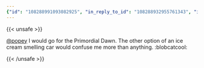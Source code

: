 ```yaml
---
{"id": "108288991093082925", "in_reply_to_id": "108288932955761343", "in_reply_to_account_id": "575", "sensitive": false, "spoiler_text": "", "visibility": "unlisted", "language": "en", "replies_count": 0, "reblogs_count": 0, "favourites_count": 1, "edited_at": null, "reblog": null, "application": {"name": "Tusky", "website": "https://tusky.app"}, "account": {"id": "108219415927856966", "username": "brozek", "acct": "brozek", "display_name": "Brandon Rozek", "url": "https://fosstodon.org/@brozek", "avatar": "https://cdn.fosstodon.org/accounts/avatars/108/219/415/927/856/966/original/bae9f46f23936e79.jpg", "avatar_static": "https://cdn.fosstodon.org/accounts/avatars/108/219/415/927/856/966/original/bae9f46f23936e79.jpg", "header": "https://fosstodon.org/headers/original/missing.png", "header_static": "https://fosstodon.org/headers/original/missing.png", "noindex": true, "roles": []}, "media_attachments": [], "mentions": [{"id": "575", "username": "popey", "url": "https://mastodon.social/@popey", "acct": "popey@mastodon.social"}], "tags": [], "emojis": [{"shortcode": "blobcatcool", "url": "https://cdn.fosstodon.org/custom_emojis/images/000/215/048/original/26ed25cc639641f7.png", "static_url": "https://cdn.fosstodon.org/custom_emojis/images/000/215/048/static/26ed25cc639641f7.png", "visible_in_picker": true}], "card": null, "poll": null, "syndication": "https://fosstodon.org/@brozek/108288991093082925", "date": "2022-05-12T12:34:32.879Z"}
---
```

{{< unsafe >}}
<p><span class="h-card"><a href="https://mastodon.social/@popey" class="u-url mention">@<span>popey</span></a></span> I would go for the Primordial Dawn. The other option of an ice cream smelling car would confuse me more than anything. :blobcatcool:</p>
{{< /unsafe >}}
